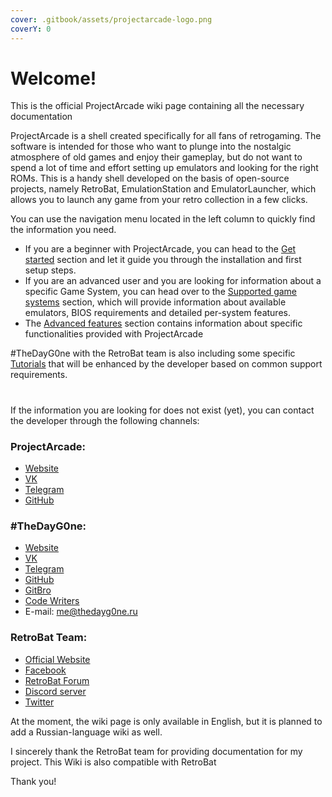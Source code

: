 ```yaml
---
cover: .gitbook/assets/projectarcade-logo.png
coverY: 0
---
```


# Welcome!

This is the official ProjectArcade wiki page containing all the necessary documentation

ProjectArcade is a shell created specifically for all fans of retrogaming. The software is intended for those who want to plunge into the nostalgic atmosphere of old games and enjoy their gameplay, but do not want to spend a lot of time and effort setting up emulators and looking for the right ROMs. This is a handy shell developed on the basis of open-source projects, namely RetroBat, EmulationStation and EmulatorLauncher, which allows you to launch any game from your retro collection in a few clicks.


You can use the navigation menu located in the left column to quickly find the information you need.&#x20;

* If you are a beginner with ProjectArcade, you can head to the [Get started](get-started/prerequisites.md) section and let it guide you through the installation and first setup steps.
* If you are an advanced user and you are looking for information about a specific Game System, you can head over to the [Supported game systems](supported-game-systems/) section, which will provide information about available emulators, BIOS requirements and detailed per-system features.
* The [Advanced features](broken-reference) section contains information about specific functionalities provided with ProjectArcade



#TheDayG0ne with the RetroBat team is also including some specific [Tutorials](broken-reference) that will be enhanced by the developer based on common support requirements.

# 

If the information you are looking for does not exist (yet), you can contact the developer through the following channels:


### ProjectArcade:
- [Website](https://projectarcade.ru)
- [VK](https://vk.com/projectarcade)
- [Telegram](https://t.me/projectarcade_support)
- [GitHub](https://github.com/ProjectArcade)

### #TheDayG0ne:
- [Website](https://thedayg0ne.ru)
- [VK](https://vk.com/thedayg0ne)
- [Telegram](https://t.me/thedayg0ne)
- [GitHub](https://github.com/thedayg0ne)
- [GitBro](https://gitbro.ru/thedayg0ne)
- [Code Writers](https://cowr.org/members/thedayg0ne.2/)
- E-mail: me@thedayg0ne.ru

### RetroBat Team:
- [Official Website](https://www.retrobat.org/)
- [Facebook](https://social.retrobat.org/facebook)
- [RetroBat Forum](https://social.retrobat.org/forum)
- [Discord server](https://social.retrobat.org/discord)
- [Twitter](https://twitter.com/RetroBat_Off)


&#x20;



At the moment, the wiki page is only available in English, but it is planned to add a Russian-language wiki as well.

I sincerely thank the RetroBat team for providing documentation for my project. This Wiki is also compatible with RetroBat


Thank you!







